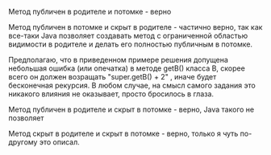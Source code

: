 Метод публичен в родителе и потомке - верно

Метод публичен в потомке и скрыт в родителе - частично верно, так как все-таки Java
позволяет создавать метод с ограниченной областью видимости в родителе и делать его
полностью публичным в потомке. 

Предполагаю, что в приведенном примере решения допущена небольшая ошибка (или опечатка) в методе getB() класса B, 
скорее всего он должен возращать "super.getB() + 2" , иначе будет бесконечная рекурсия.
В любом случае, на смысл самого задания это никакого влияния не оказывает, просто
бросилось в глаза.

Метод публичен в родителе и скрыт в потомке - верно, Java такого не позволяет

Метод скрыт в родителе и скрыт в потомке - верно, только я чуть по-другому это описал.